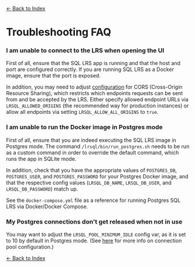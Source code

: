 [<- Back to Index](index.md)

# Troubleshooting FAQ

### I am unable to connect to the LRS when opening the UI

First of all, ensure that the SQL LRS app is running and that the host and port are configured correctly. If you are running SQL LRS as a Docker image, ensure that the port is exposed.

In addition, you may need to adjust [configuration](env_vars.md#cors) for CORS (Cross-Origin Resource Sharing), which restricts which endpoints requests can be sent from and be accepted by the LRS. Either specify allowed endpoint URLs via `LRSQL_ALLOWED_ORIGINS` (the recommended way for production instances) or allow all endpoints via setting `LRSQL_ALLOW_ALL_ORIGINS` to `true`.

### I am unable to run the Docker image in Postgres mode

First of all, ensure that you are indeed executing the SQL LRS image in Postgres mode. The command `/lrsql/bin/run_postgres.sh` needs to be run as a custom command in order to override the default command, which runs the app in SQLite mode.

In addition, check that you have the appropriate values of `POSTGRES_DB`, `POSTGRES_USER`, and `POSTGRES_PASSWORD` for your Postgres Docker image, and that the respective config values (`LRSQL_DB_NAME`, `LRSQL_DB_USER`, and `LRSQL_DB_PASSWORD`) match up.

See the `docker-compose.yml` file as a reference for running Postgres SQL LRS via Docker/Docker Compose.

### My Postgres connections don't get released when not in use

You may want to adjust the `LRSQL_POOL_MINIMUM_IDLE` config var, as it is set to 10 by default in Postgres mode. (See [here](env_vars.md#hikaricp-properties) for more info on connection pool configuration.)

[<- Back to Index](index.md)
